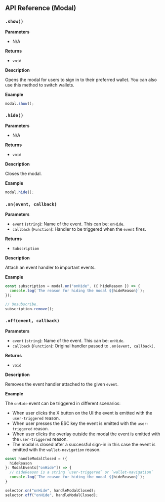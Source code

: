 ## API Reference (Modal)

### `.show()`

****Parameters****

- N/A

**Returns**

- `void`

**Description**

Opens the modal for users to sign in to their preferred wallet. You can also use this method to switch wallets.

**Example**

```ts
modal.show();
```

### `.hide()`

**Parameters**

- N/A

**Returns**

- `void`

**Description**

Closes the modal.

**Example**

```ts
modal.hide();
```


### `.on(event, callback)`

**Parameters**

- `event` (`string`): Name of the event. This can be: `onHide`.
- `callback` (`Function`): Handler to be triggered when the `event` fires.

**Returns**

- `Subscription`

**Description**

Attach an event handler to important events.

**Example**

```ts
const subscription = modal.on("onHide", ({ hideReason }) => {
  console.log(`The reason for hiding the modal ${hideReason}`);
});

// Unsubscribe.
subscription.remove();
```

### `.off(event, callback)`

**Parameters**

- `event` (`string`): Name of the event. This can be: `onHide`.
- `callback` (`Function`): Original handler passed to `.on(event, callback)`.

**Returns**

- `void`

**Description**

Removes the event handler attached to the given `event`.

**Example**

The `onHide` event can be triggered in different scenarios:
- When user clicks the X button on the UI the event is emitted with the `user-triggered` reason.
- When user presses the ESC key the event is emitted with the `user-triggered` reason.
- When user clicks the overlay outside the modal the event is emitted with the `user-triggered` reason.
- The modal is closed after a successful sign-in in this case the event is emitted with the `wallet-navigation` reason.

```ts
const handleModalClosed = ({
  hideReason
}: ModalEvents["onHide"]) => {
  // hideReason is a string `user-triggered` or `wallet-navigation`  
  console.log(`The reason for hiding the modal ${hideReason}`);
}

selector.on("onHide", handleModalClosed);
selector.off("onHide", handleModalClosed);
```
